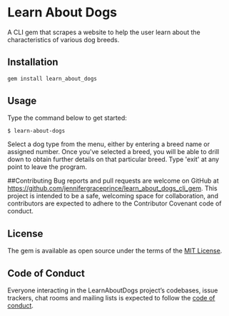 # Learn About Dogs

A CLI gem that scrapes a website to help the user learn about the characteristics of various dog breeds.  

## Installation

```ruby
gem install learn_about_dogs
```

## Usage

Type the command below to get started:

    $ learn-about-dogs

Select a dog type from the menu, either by entering a breed name or assigned number.
Once you've selected a breed, you will be able to drill down to obtain further details on that particular breed. Type 'exit' at any point to leave the program.

##Contributing
Bug reports and pull requests are welcome on GitHub at https://github.com/jennifergraceprince/learn_about_dogs_cli_gem. This project is intended to be a safe, welcoming space for collaboration, and contributors are expected to adhere to the Contributor Covenant code of conduct.

## License

The gem is available as open source under the terms of the [MIT License](https://opensource.org/licenses/MIT).

## Code of Conduct

Everyone interacting in the LearnAboutDogs project’s codebases, issue trackers, chat rooms and mailing lists is expected to follow the [code of conduct](https://github.com/jennifergraceprince/learn_about_dogs_cli_gem/CODE_OF_CONDUCT.md).

